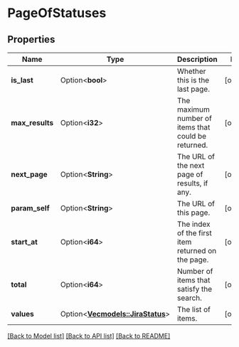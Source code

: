 # PageOfStatuses

## Properties

Name | Type | Description | Notes
------------ | ------------- | ------------- | -------------
**is_last** | Option<**bool**> | Whether this is the last page. | [optional]
**max_results** | Option<**i32**> | The maximum number of items that could be returned. | [optional]
**next_page** | Option<**String**> | The URL of the next page of results, if any. | [optional]
**param_self** | Option<**String**> | The URL of this page. | [optional]
**start_at** | Option<**i64**> | The index of the first item returned on the page. | [optional]
**total** | Option<**i64**> | Number of items that satisfy the search. | [optional]
**values** | Option<[**Vec<models::JiraStatus>**](JiraStatus.md)> | The list of items. | [optional]

[[Back to Model list]](../README.md#documentation-for-models) [[Back to API list]](../README.md#documentation-for-api-endpoints) [[Back to README]](../README.md)


